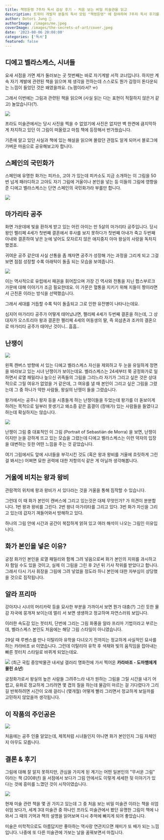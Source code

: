 ```yaml
---
title: 책멍듣멍 7주차 독서 감상 후기 - 처음 보는 비밀 미술관을 읽고
description: 트위터 개발자 분들의 독서 모임 "책멍듣멍" 에 참여하여 7주차 독서 후기를 적어 보았습니다.
author: Dotori Jung 🌰
authorImage: /images/me.jpeg
coverImage: /images/the-secrets-of-art/cover.jpeg
date: '2023-08-06 20:08:00'
categories: ['독서']
featured: false
---
```


## 디에고 벨라스케스, 시녀들

요새 서점을 가면 제가 둘러보는 곳 첫번째는 바로 자기계발 서적 코너입니다.
하지만 계속 자기 계발에 관련된 책을 읽으며 제 생각을 전하는데 스스로도 뭔가 감정이 톤다운되는 느낌이 들었던 것은 왜였을까요. (노잼이라서? ㅠ)

그래서 이번에는 그림과 관련된 책을 읽으며 (사실 읽는 다는 표현이 적절하지 않은거 같고) 놀았습니다(?).

![](/images/the-secrets-of-art/las-meninas.jpeg)

프라도 미술관에서는 당시 사진을 찍을 수 없었기에 사진은 없지만 벽 한켠에 큼지막하게 차지하고 있던 이 그림이 떠올랐고 마침 책에 등장해서 반가웠습니다.

기존에 알고 있던 사실과 책에 있는 해설을 읽으며 몰랐던 관점도 알게 되어서 블로그에 가벼운 마음으로 공유해보고자 합니다.

## 스페인의 국민화가

스페인에 유명한 화가는 피카소, 고야 가 있는데 피카소도 지금 소개하는 이 그림을 50번 넘게 패러디하고 고야도 자기 그림에 거울이나 본인을 넣는 등 이들의 그림에 영향을 준 디에고 벨라스케스는 단연 스페인의 국민화가라 부를만 합니다.

![](/images/the-secrets-of-art/velazquez-autoritratto.jpg)

## 마가리타 공주

화면 가운데에 빛을 환하게 받고 있는 어린 아이는 만 5살의 마가리타 공주입니다. 당시 왕인 펠리페 4세가 첫번째 결혼에서 후사를 보지 못하다가 첫번째 아내가 죽고 두번째 아내와 결혼하여 낳은 눈에 넣어도 모자르지 않은 애지중지 아마 왕실의 사랑을 독차지했겠죠.

귀여운 공주 같은데 사실 산통을 좀 깨자면 공주가 성장해 가는 과정을 그리게 되고 그걸 보면 점점 성장할 수록 아래턱이 돌출 되는 모습을 보여줍니다.

![](https://img.yul-do.com/files/attach/images/2021/12/23/578a7473a55b2a782e1f9b49ac1a8010.jpg)

이는 역사적으로 유럽에서 패권을 휘어잡으며 가장 긴 역사와 전통을 지닌 합스부르크 가문에 대해 이야기가 조금 필요한데요. 이 가문은 혈통을 지키기 위해 지들이 짱이라면서 근친혼 이라는 방식을 선택했습니다.

그래서 세대를 거듭할 수록 턱이 돌출되고 그로 인한 유전병이 나타나는데요.

심지어 마가리타 공주가 어떻게 태어났냐면, 펠리페 4세가 두번째 결혼을 하는데, 그 상대자가 오스트리아 왕과 결혼한 펠리페 4세의 여동생의 딸, 즉 외삼촌과 조카의 결혼으로 마가리타 공주가 태어난 것이니.. 흠흠..

## 난쟁이

![](/images/the-secrets-of-art/example.jpeg)

왼쪽 캔버스 방향에 서 있는 디에고 벨라스케스 자신을 제외하고 두 눈을 유일하게 정면을 바라보고 있는 시녀 난쟁이가 보이는데요. 벨라스케스는 24세부터 쭉 궁정화가로 일하면서 로열 패밀리나 높으신 귀족들의 그림을 그리느라 자기가 그리고 싶은 것은 상대적으로 그릴 여유가 없었을 거 같은데, 그 여유를 낼 때 본인이 그리고 싶은 그림을 그렸는데 그 중 하나가 약한 사람들, 왕실의 난쟁이 들을 그렸습니다.

왕가에서는 공주나 왕자 등을 시종들게 하는 난쟁이들을 두었는데 왕가를 더 돋보이게 하려는 목적으로 일부러 못생기고 왜소증 같은 흠결이 (장애가) 있는 사람들을 들였다고 하는데 확실하지는 않습니다.

![](/images/the-secrets-of-art/de-Morra.jpg)

난쟁이 그림 중 대표적인 이 그림 (Portrait of Sebastián de Morra) 을 보면, 난쟁이 이지만 눈을 강하게 뜨고 있는 모습을 그렸는데 디에고 벨라스케스는 이런 약자의 입장을 대변하는 듯한 어떤 느낌을 주는 것 같았습니다.

여기 그림에서도 앞에 시녀들을 부각시킨 것도 (혹은 왕과 왕비를 거울에 흐릿하게 그린 걸 봐서는) 어쩌면 묘한 권력에 대한 저항의식 같은 게 아닐까 생각해봅니다.

## 거울에 비치는 왕과 왕비

관람객의 위치에 왕과 왕비가 서 있다라는 것을 거울을 통해 짐작할 수 있습니다.

그런데 이 때 화가 본인이 캔버스에 그리고 있는것은 대체 무엇인가? 가 의견이 분분합니다.
1번 왕과 왕비를 그린다. 2번 왕녀 마가리타를 그리고 있다. 3번 화가 자신을 그리고 있는데 갑자기 껴들어와서 방해하고 있다.

하나의 그림 안에 시간과 공간이 복잡하게 얽혀 있고 여러 해석이 나오는 그림인 이유입니다.

## 화가 본인을 넣은 이유?

궁정 화가인 본인을 로열 패밀리와 함께 그려 넣음으로써 화가 본인의 지위를 과시하고자 함일 수도 있을 것이고, 실제 이 그림을 그린 후 2년 뒤 기사 작위를 받았다고 합니다. 그래서 다시 기사 휘장을 그림에 그려 넣었을 정도라 하니 본인에 대한 자부심이 상당했을 것으로 짐작됩니다.

## 알라 프리마

강아지나 시녀의 머리카락 등을 묘사한 부분을 가까이서 보면 뭔가 대충(?) 그린 듯한 물감 자국에 뭉개져 보이는데 멀리 서 보면 생생하고 정교하며 자연스러워 보입니다.

이러한 속도감 있는 붓터치, 단번에 그리는 그림 화풍을 알라 프리마 기법이라고 부르는데, 벨라스케스 본인도 처음에는 해당 그림 스타일이 아니였습니다.

29살 때 루벤스를 만나 이탈리아 유학을 다녀오기 전까지는 정교하게 사실적인 묘사를 하는 카라바조 st 이였습니다. 그런데 이탈리아 유학 후 색채와 빛의 움직임을 잡아내는 빠른 붓터치 스타일로 바뀌게 되었는데요.

![](/images/the-secrets-of-art/boy-bitten-by-a-lizard.jpeg)
(최근 국립 중앙박물관 내셔널 갤러리 명화전에 가서 찍어온 **카라바조 - 도마뱀에게 물린 소년**)

궁정화가로서 왕실의 높은 사람들 그려주느라 내가 원하는 그림을 그릴 시간을 내기 어렵고, 유화로 정교하게 그리려면 몇 겹의 칠을 하는데 물감이 마르는 걸 기다렸다가 그리길 반복하려면 시간이 오래 걸리니 (몇개월) 어떻게 빨리 그리면서 정교하게 보일까를 고민하지 않았을까 생각됩니다.

## 이 작품의 주인공은

![](/images/the-secrets-of-art/las-meninas2.jpg)

처음에는 공주 인줄 알았는데, 제목처럼 시녀들인지 아니면 화가 본인인지 그림 자체인지 아무도 모릅니다.

## 결론 & 후기

그림에 대해 잘 알지 못하지만, 관심을 가지게 된 계기는 어떤 일본인의 "무서운 그림" 이라는 책 (2008년) 을 서점에서 보다가 그림 안에서도 이렇게 세세한 뒷 이야기가 있다는 것에 흥미를 느꼈던 것이 시작이였습니다.

[![](https://contents.kyobobook.co.kr/sih/fit-in/458x0/pdt/9788983713896.jpg)](https://product.kyobobook.co.kr/detail/S000001290808)

현재 미술 관련 책을 몇 권 가지고 있는데 그 중 처음 보는 비밀 미술관 이라는 책을 쉬엄쉬엄 보다가, 세계 3대 미술관 중 하나인 프라도 미술관에서 봤던 유명한 그림이 책에 나와서 그 때의 기억과 책의 설명을 읽어보며 다시 추억에 빠지게 되어 좋았습니다.

미술은 미학적으로도 아름답지만 좋아하는 역사랑 연관지으면 재미가 또 배가 되는 느낌입니다. 나중에 또 다른 미술관에 가보는 날을 꿈꿔보면서 마칩니다.
